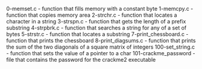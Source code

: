 0-memset.c - function that fills memory with a constant byte
1-memcpy.c - function that copies memory area
2-strchr.c - function that locates a character in a string
3-strspn.c - function that gets the length of a prefix substring
4-strpbrk.c - function that searches a string for any of a set of bytes
5-strstr.c - function that locates a substring
7-print_chessboard.c - function that prints the chessboard
8-print_diagsums.c - function that prints the sum of the two diagonals of a square matrix of integers
100-set_string.c - function that sets the value of a pointer to a char
101-crackme_password - file that contains the password for the crackme2 executable
